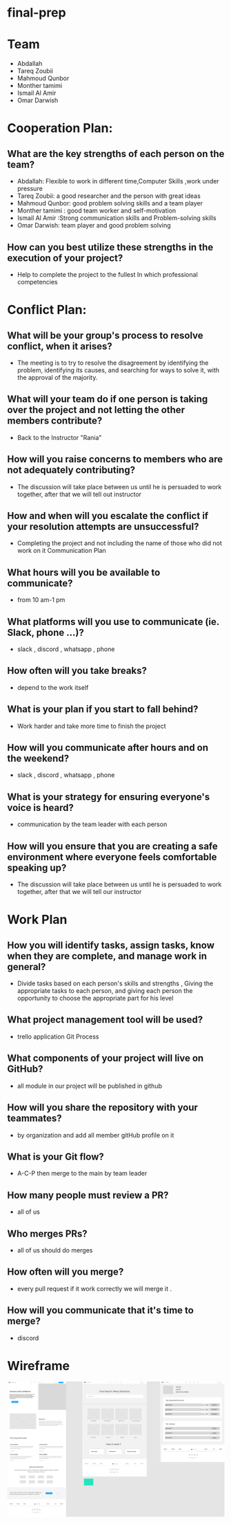 # final-prep
# Team 
  - Abdallah
  - Tareq Zoubii
  - Mahmoud Qunbor
  - Monther tamimi
  - Ismail Al Amir
  - Omar Darwish
# Cooperation Plan:
 ## What are the key strengths of each person on the team?
  - Abdallah: Flexible to work in different time,Computer Skills ,work under pressure
  - Tareq Zoubii: a good researcher and the person with great ideas       
  - Mahmoud Qunbor: good problem solving skills and a team player
  - Monther tamimi : good team worker and self-motivation
  - Ismail Al Amir :Strong communication skills and Problem-solving skills
  - Omar Darwish: team player and  good problem solving
 
 ## How can you best utilize these strengths in the execution of your project?
  - Help to complete the project to the fullest In which professional competencies
# Conflict Plan:


 ## What will be your group's process to resolve conflict, when it arises?
  - The meeting is to try to resolve the disagreement by identifying the problem, identifying its causes, and searching for ways to solve it, with the approval of the majority.
## What will your team do if one person is taking over the project and not letting the other members contribute?
  - Back to the Instructor "Rania"
## How will you raise concerns to members who are not adequately contributing?
  - The discussion will take place between us until he is persuaded to work together, after that we will tell out instructor
## How and when will you escalate the conflict if your resolution attempts are unsuccessful?
  - Completing the project and not including the name of those who did not work on it Communication Plan
## What hours will you be available to communicate?
  - from 10 am-1 pm
## What platforms will you use to communicate (ie. Slack, phone ...)?
  - slack , discord , whatsapp , phone
## How often will you take breaks?
  - depend to the work itself
## What is your plan if you start to fall behind?
  - Work harder and take more time to finish the project
## How will you communicate after hours and on the weekend?
  - slack , discord , whatsapp , phone
## What is your strategy for ensuring everyone's voice is heard?
  - communication by the team leader with each person
## How will you ensure that you are creating a safe environment where everyone feels comfortable speaking up?
  - The discussion will take place between us until he is persuaded to work together, after that we will tell our instructor
# Work Plan
## How you will identify tasks, assign tasks, know when they are complete, and manage work in general?
  - Divide tasks based on each person's skills and strengths , Giving the appropriate tasks to each person, and giving each person the opportunity to choose the appropriate part for his level
## What project management tool will be used?
  - trello application Git Process
## What components of your project will live on GitHub?
  - all module in our project will be published in github
## How will you share the repository with your teammates?
  - by organization and add all member gitHub profile on it
## What is your Git flow?
  - A-C-P then merge to the main by team leader
## How many people must review a PR?
  - all of us
## Who merges PRs?
  - all of us should do merges
## How often will you merge?
  - every pull request if it work correctly we will merge it .
## How will you communicate that it's time to merge?
  - discord

# Wireframe


<img alt="" src="Wireframing in Figma.png" >
